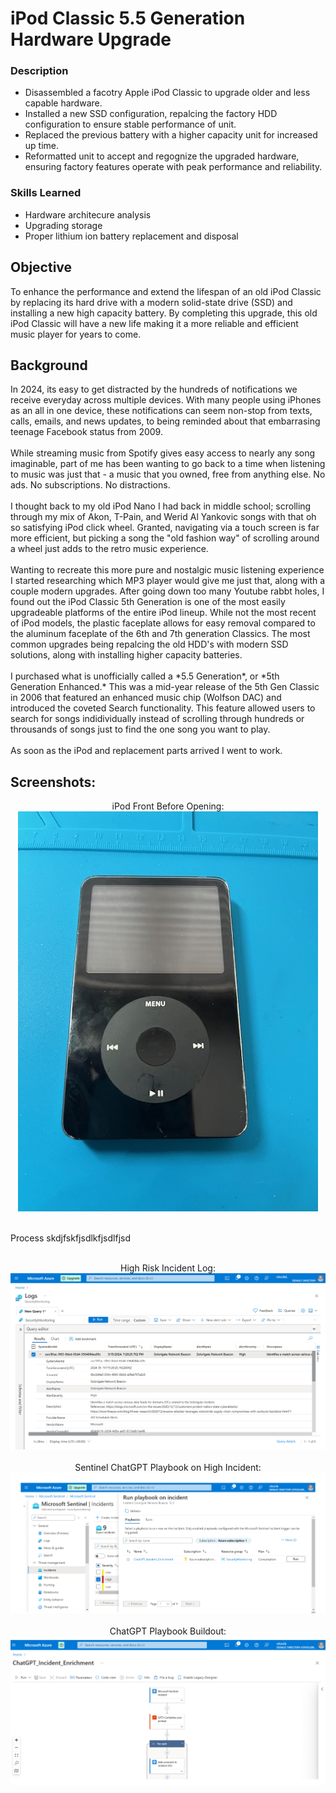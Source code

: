 <h1>iPod Classic 5.5 Generation Hardware Upgrade</h1>

### Description
- Disassembled a facotry Apple iPod Classic to upgrade older and less capable hardware. 
- Installed a new SSD configuration, repalcing the factory HDD configuration to ensure stable performance of unit.
- Replaced the previous battery with a higher capacity unit for increased up time.
- Reformatted unit to accept and regognize the upgraded hardware, ensuring factory features operate with peak performance and reliability.

### Skills Learned

- Hardware architecure analysis
- Upgrading storage
- Proper lithium ion battery replacement and disposal

<h2>Objective</h2>
To enhance the performance and extend the lifespan of an old iPod Classic by replacing its hard drive with a modern solid-state drive (SSD) and installing a new high capacity battery. By completing this upgrade, this old iPod Classic will have a new life making it a more reliable and efficient music player for years to come.

<h2>Background</h2>
In 2024, its easy to get distracted by the hundreds of notifications we receive everyday across multiple devices. With many people using iPhones as an all in one device, these notifications can seem non-stop from texts, calls, emails, and news updates, to being reminded about that embarrasing teenage Facebook status from 2009.<br />
<br />
While streaming music from Spotify gives easy access to nearly any song imaginable, part of me has been wanting to go back to a time when listening to music was just that - a music that you owned, free from anything else. No ads. No subscriptions. No distractions.<br />
<br />
I thought back to my old iPod Nano I had back in middle school; scrolling through my mix of Akon, T-Pain, and Werid Al Yankovic songs with that oh so satisfying iPod click wheel. Granted, navigating via a touch screen is far more efficient, but picking a song the "old fashion way" of scrolling around a wheel just adds to the retro music experience.<br />
<br />
Wanting to recreate this more pure and nostalgic music listening experience I started researching which MP3 player would give me just that, along with a couple modern upgrades. After going down too many Youtube rabbt holes, I found out the iPod Classic 5th Generation is one of the most easily upgradeable platforms of the entire iPod lineup. While not the most recent of iPod models, the plastic faceplate allows for easy removal compared to the aluminum faceplate of the 6th and 7th generation Classics. The most common upgrades being repalcing the old HDD's with modern SSD solutions, along with installing higher capacity batteries. <br/>
<br/>
I purchased what is unofficially called a *5.5 Generation*, or *5th Generation Enhanced.* This was a mid-year release of the 5th Gen Classic in 2006 that featured an enhanced music chip (Wolfson DAC) and introduced the coveted Search functionality. This feature allowed users to search for songs indidividually instead of scrolling through hundreds or throusands of songs just to find the one song you want to play. <br/>
<br/>
As soon as the iPod and replacement parts arrived I went to work.

<h2>Screenshots:</h2>

<p align="center">
iPod Front Before Opening: <br />
<img src="https://github.com/bryanotoole/Project-Pictures/blob/main/1)%20iPod%20Front-%20Before.jpg"/> <br/>
<br/>
<p align="left">
Process skdjfskfjsdlkfjsdlfjsd <br/>
<br/>
<p align="center">
High Risk Incident Log:  <br/>
<img src="https://github.com/bryanotoole/Project-Pictures/blob/main/Sentinel%20High%20Incident%20Log.png"/>
<br />
<br />
Sentinel ChatGPT Playbook on High Incident: <br/>
<img src="https://github.com/bryanotoole/Project-Pictures/blob/main/Sentinel%20ChatGPT%20Playbook%20on%20High%20Incident.png"/>
<br />
<br />
ChatGPT Playbook Buildout:  <br/>
<img src="https://github.com/bryanotoole/Project-Pictures/blob/main/ChatGPT%20Playbook%20Buildout.png"/>
<br />
<br />
